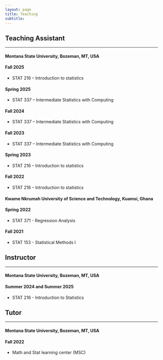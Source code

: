 ```yaml
---
layout: page
title: Teaching
subtitle: 
---
```




## Teaching Assistant  
----------------------------------------------------------------------------------

#### Montana State University, Bozeman, MT, USA

#### Fall 2025
- STAT 216 – Introduction to statistics

#### Spring 2025
- STAT 337 – Intermediate Statistics with Computing

#### Fall 2024
- STAT 337 – Intermediate Statistics with Computing

#### Fall 2023
- STAT 337 – Intermediate Statistics with Computing

#### Spring 2023
- STAT 216 – Introduction to statistics

#### Fall 2022
- STAT 216 – Introduction to statistics


#### Kwame Nkrumah University of Science and Technology, Kuamsi, Ghana

#### Spring 2022
- STAT 371 - Regression Analysis

#### Fall 2021
- STAT 153 - Statistical Methods I


## Instructor
---------------------------------------------------------------------------------

#### Montana State University, Bozeman, MT, USA

#### Summer 2024 and Summer 2025
- STAT 216 - Introduction to Statistics


## Tutor
---------------------------------------------------------------------------

#### Montana State University, Bozeman, MT, USA

#### Fall 2022
- Math and Stat learning center (MSC)



